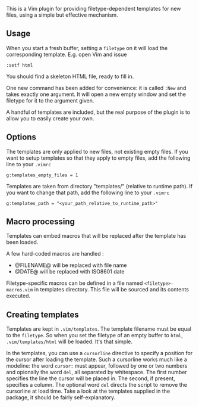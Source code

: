 This is a Vim plugin for providing filetype-dependent templates for new files, using a simple but effective mechanism.


Usage
-----

When you start a fresh buffer, setting a `filetype` on it will load the corresponding template. E.g. open Vim and issue

    :setf html

You should find a skeleton HTML file, ready to fill in.

One new command has been added for convenience: it is called `:New` and takes exactly one argument. It will open a new empty window and set the filetype for it to the argument given.

A handful of templates are included, but the real purpose of the plugin is to allow you to easily create your own.

Options
-------

The templates are only applied to new files, not existing empty files. If you want to setup templates so that they apply to empty files, add the following line to your `.vimrc`

    g:templates_empty_files = 1

Templates are taken from directory "templates/" (relative to runtime path). If you want to change that path, add the following line to your `.vimrc`

    g:templates_path = "<your_path_relative_to_runtime_path>"

Macro processing
----------------

Templates can embed macros that will be replaced after the template has been loaded.

A few hard-coded macros are handled :
* @FILENAME@ will be replaced with file name
* @DATE@ will be replaced with ISO8601 date

Filetype-specific macros can be defined in a file named `<filetype>-macros.vim` in templates directory. This file will be sourced and its contents executed.

Creating templates
------------------

Templates are kept in `.vim/templates`. The template filename must be equal to the `filetype`. So when you set the filetype of an empty buffer to `html`, `.vim/templates/html` will be loaded. It's that simple.

In the templates, you can use a `cursorline` directive to specify a position for the cursor after loading the template. Such a cursorline works much like a modeline: the word `cursor:` must appear, followed by one or two numbers and opionally the word `del`, all separated by whitespace. The first number specifies the line the cursor will be placed in. The second, if present, specifies a column. The optional word `del` directs the script to remove the cursorline at load time. Take a look at the templates supplied in the package, it should be fairly self-explanatory.
